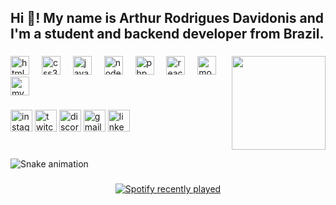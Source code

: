 <h2 align="left">Hi 👋! My name is Arthur Rodrigues Davidonis and I'm a student and backend developer from Brazil.</h2>

###

<img align="right" height="150" src="https://blogger.googleusercontent.com/img/b/R29vZ2xl/AVvXsEhpCUybnwHMsdRK82IL8q0o5RWwQqGJbHptQsVk85wsK-2EEngvkzRm4nqkq9SLzOWnkyzVFszBIXyMGASh8L4QtvQ4fWZHqNFWjLTLkAx_hqdkC9HtbHWUchKdn_wI8lxjcCFJX5Hkf74/s1600/Rick+Grimes+2.gif"  />


###

###

<div align="left">
  <img src="https://cdn.jsdelivr.net/gh/devicons/devicon/icons/html5/html5-original.svg" height="30" alt="html5 logo"  />
  <img width="12" />
  <img src="https://cdn.jsdelivr.net/gh/devicons/devicon/icons/css3/css3-original.svg" height="30" alt="css3 logo"  />
  <img width="12" />
  <img src="https://cdn.jsdelivr.net/gh/devicons/devicon/icons/javascript/javascript-original.svg" height="30" alt="javascript logo"  />
  <img width="12" />
  <img src="https://cdn.jsdelivr.net/gh/devicons/devicon/icons/nodejs/nodejs-original.svg" height="30" alt="nodejs logo"  />
  <img width="12" />
  <img src="https://cdn.jsdelivr.net/gh/devicons/devicon/icons/php/php-original.svg" height="30" alt="php logo"  />
  <img width="12" />
  <img src="https://cdn.jsdelivr.net/gh/devicons/devicon/icons/react/react-original.svg" height="30" alt="react logo"  />
  <img width="12" />
  <img src="https://cdn.jsdelivr.net/gh/devicons/devicon/icons/mongodb/mongodb-original.svg" height="30" alt="mongodb logo"  />
  <img width="12" />
  <img src="https://cdn.jsdelivr.net/gh/devicons/devicon/icons/mysql/mysql-original.svg" height="30" alt="mysql logo"  />
</div>

###

<div align="left">
  <img src="https://img.shields.io/static/v1?message=Instagram&logo=instagram&label=&color=E4405F&logoColor=white&labelColor=&style=for-the-badge" height="35" alt="instagram logo"  />
  <img src="https://img.shields.io/static/v1?message=Twitch&logo=twitch&label=&color=9146FF&logoColor=white&labelColor=&style=for-the-badge" height="35" alt="twitch logo"  />
  <img src="https://img.shields.io/static/v1?message=Discord&logo=discord&label=&color=7289DA&logoColor=white&labelColor=&style=for-the-badge" height="35" alt="discord logo"  />
  <img src="https://img.shields.io/static/v1?message=Gmail&logo=gmail&label=&color=D14836&logoColor=white&labelColor=&style=for-the-badge" height="35" alt="gmail logo"  />
  <img src="https://img.shields.io/static/v1?message=LinkedIn&logo=linkedin&label=&color=0077B5&logoColor=white&labelColor=&style=for-the-badge" height="35" alt="linkedin logo"  />
</div>

###

<br clear="both">

<img src="https://raw.githubusercontent.com/arthurdavidonisrd/arthurdavidonisrd/output/snake.svg" alt="Snake animation" />

###

<div align="center">
  <a href="https://open.spotify.com/user/h1b3y8adlcko8lmmx8mu2ypxl">
    <img src="https://spotify-recently-played-readme.vercel.app/api?user=h1b3y8adlcko8lmmx8mu2ypxl&count=5" alt="Spotify recently played"  />
  </a>
</div>


